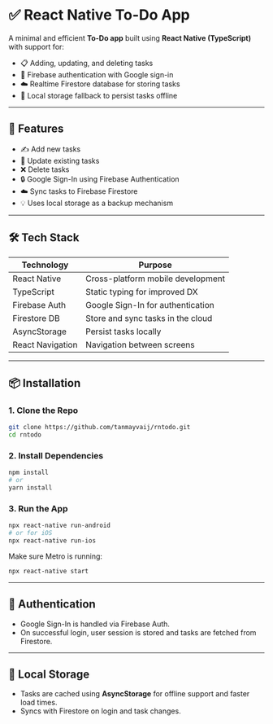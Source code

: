 # ✅ React Native To-Do App

A minimal and efficient **To-Do app** built using **React Native (TypeScript)** with support for:

- 📋 Adding, updating, and deleting tasks
- 🔐 Firebase authentication with Google sign-in
- ☁️ Realtime Firestore database for storing tasks
- 💾 Local storage fallback to persist tasks offline

---

## 🚀 Features

- ✍️ Add new tasks
- 🔁 Update existing tasks
- ❌ Delete tasks
- 🔒 Google Sign-In using Firebase Authentication
- ☁️ Sync tasks to Firebase Firestore
- 💡 Uses local storage as a backup mechanism

---

## 🛠️ Tech Stack

| Technology        | Purpose                               |
|------------------|----------------------------------------|
| React Native      | Cross-platform mobile development      |
| TypeScript        | Static typing for improved DX          |
| Firebase Auth     | Google Sign-In for authentication      |
| Firestore DB      | Store and sync tasks in the cloud      |
| AsyncStorage      | Persist tasks locally                  |
| React Navigation  | Navigation between screens             |

---

## 📦 Installation

### 1. Clone the Repo

```bash
git clone https://github.com/tanmayvaij/rntodo.git
cd rntodo
```

### 2. Install Dependencies

```bash
npm install
# or
yarn install
```

### 3. Run the App

```bash
npx react-native run-android
# or for iOS
npx react-native run-ios
```

Make sure Metro is running:

```bash
npx react-native start
```

---

## 🔐 Authentication

* Google Sign-In is handled via Firebase Auth.
* On successful login, user session is stored and tasks are fetched from Firestore.

---

## 🧠 Local Storage

* Tasks are cached using **AsyncStorage** for offline support and faster load times.
* Syncs with Firestore on login and task changes.
